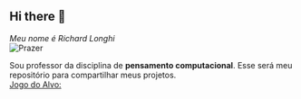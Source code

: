 ## Hi there 👋
*Meu nome é Richard Longhi* <br/>
![Prazer](https://gifman.net/wp-content/uploads/2021/10/naruto-gif-cara-engracada-07.gif)

Sou professor da disciplina de **pensamento computacional**. Esse será meu repositório para compartilhar meus projetos. <br/>
[Jogo do Alvo:](http://exemplo.com/)
<!--
**longhi893/longhi893** is a ✨ _special_ ✨ repository because its `README.md` (this file) appears on your GitHub profile.

Here are some ideas to get you started:

- 🔭 I’m currently working on ...
- 🌱 I’m currently learning ...
- 👯 I’m looking to collaborate on ...
- 🤔 I’m looking for help with ...
- 💬 Ask me about ...
- 📫 How to reach me: ...
- 😄 Pronouns: ...
- ⚡ Fun fact: ...
-->
